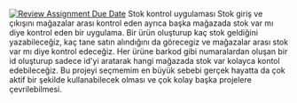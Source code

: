 [![Review Assignment Due Date](https://classroom.github.com/assets/deadline-readme-button-24ddc0f5d75046c5622901739e7c5dd533143b0c8e959d652212380cedb1ea36.svg)](https://classroom.github.com/a/uelKf0-p)
Stok kontrol uygulaması
Stok giriş ve çıkışını mağazalar arası kontrol eden ayrıca başka mağazada stok var mı diye kontrol eden bir uygulama.
Bir ürün oluşturup kaç stok geldiğini yazabileceğiz, kaç tane satın alındığını da görecegiz ve mağazalar arası stok var mı diye kontrol edeceğiz. Her ürüne barkod gibi numaralardan oluşan bir id oluşturup sadece id'yi aratarak hangi mağazada stok var kolayca kontol edebileceğiz. Bu projeyi seçmemim en büyük sebebi gerçek hayatta da çok aktif bir şekilde kullanabilecek olması ve çok kolay başka projelere çevrilebilmesi.
